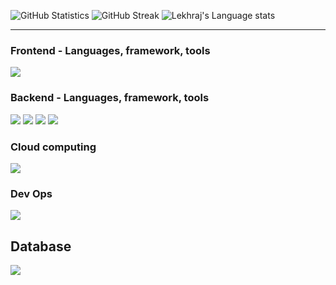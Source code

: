 ![GitHub Statistics](https://github-readme-stats.vercel.app/api?username=lekhrajdinkar&show_icons=true&theme=light) 
![GitHub Streak](https://github-readme-streak-stats.herokuapp.com?user=lekhrajdinkar&theme=light&date_format=M%20j%5B%2C%20Y%5D)
![Lekhraj's Language stats](https://github-readme-stats-eight-theta.vercel.app/api/top-langs/?username=lekhrajdinkar&layout=compact&langs_count=8&hide_border=true&theme=light&hide=Jupyter%20Notebook,HTML)

---

### Frontend - Languages, framework, tools
<img src="https://skillicons.dev/icons?i=angular,ts,css,html,js&theme=light" />

### Backend - Languages, framework, tools
<img src="https://skillicons.dev/icons?i=java,spring,hibernate,python,nodejs,maven&theme=light" />  
<img src="https://skillicons.dev/icons?i=bash,linux&theme=light" />
<img src="https://skillicons.dev/icons?i=idea,git,github,postman&theme=light" />
<img src="https://skillicons.dev/icons?i=kafka,rabbitmq&theme=light" />

### Cloud computing
<img src="https://skillicons.dev/icons?i=aws,terraform&theme=light" />

### Dev Ops
<img src="https://skillicons.dev/icons?i=docker,kubernetes,pipeline&theme=light" />

## Database
<img src="https://skillicons.dev/icons?i=postgres,sybase,oracle&theme=light" />
